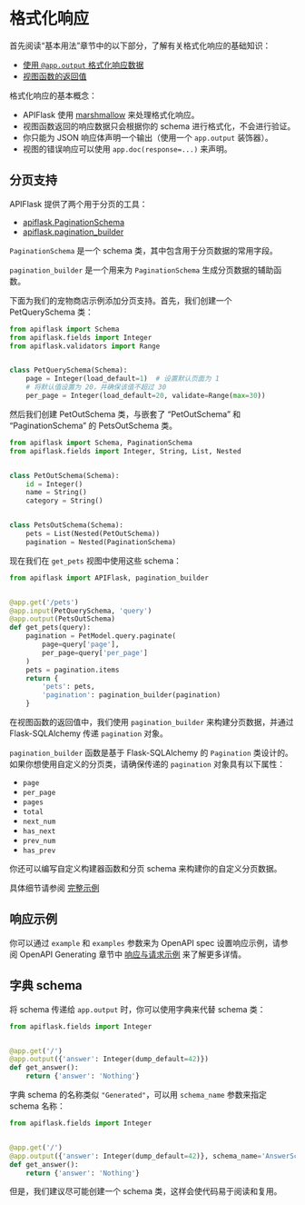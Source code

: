 # 格式化响应

首先阅读“基本用法”章节中的以下部分，了解有关格式化响应的基础知识：

- [使用 `@app.output` 格式化响应数据](/usage/#use-appoutput-to-format-response-data)
- [视图函数的返回值](/usage/#the-return-value-of-the-view-function)

格式化响应的基本概念：

- APIFlask 使用 [marshmallow](https://github.com/marshmallow-code/marshmallow) 来处理格式化响应。
- 视图函数返回的响应数据只会根据你的 schema 进行格式化，不会进行验证。
- 你只能为 JSON 响应体声明一个输出（使用一个 `app.output` 装饰器）。
- 视图的错误响应可以使用 `app.doc(response=...)` 来声明。

## 分页支持

APIFlask 提供了两个用于分页的工具：

- [apiflask.PaginationSchema](/api/schemas/#apiflask.schemas.PaginationSchema)
- [apiflask.pagination_builder](/api/helpers/#apiflask.helpers.pagination_builder)

`PaginationSchema` 是一个 schema 类，其中包含用于分页数据的常用字段。

`pagination_builder` 是一个用来为 `PaginationSchema` 生成分页数据的辅助函数。

下面为我们的宠物商店示例添加分页支持。首先，我们创建一个 PetQuerySchema 类：

```python
from apiflask import Schema
from apiflask.fields import Integer
from apiflask.validators import Range


class PetQuerySchema(Schema):
    page = Integer(load_default=1)  # 设置默认页面为 1
    # 将默认值设置为 20，并确保该值不超过 30
    per_page = Integer(load_default=20, validate=Range(max=30))
```

然后我们创建 PetOutSchema 类，与嵌套了 “PetOutSchema” 和 “PaginationSchema” 的
PetsOutSchema 类。

```python
from apiflask import Schema, PaginationSchema
from apiflask.fields import Integer, String, List, Nested


class PetOutSchema(Schema):
    id = Integer()
    name = String()
    category = String()


class PetsOutSchema(Schema):
    pets = List(Nested(PetOutSchema))
    pagination = Nested(PaginationSchema)
```

现在我们在 `get_pets` 视图中使用这些 schema：

```python
from apiflask import APIFlask, pagination_builder


@app.get('/pets')
@app.input(PetQuerySchema, 'query')
@app.output(PetsOutSchema)
def get_pets(query):
    pagination = PetModel.query.paginate(
        page=query['page'],
        per_page=query['per_page']
    )
    pets = pagination.items
    return {
        'pets': pets,
        'pagination': pagination_builder(pagination)
    }
```

在视图函数的返回值中，我们使用 `pagination_builder` 来构建分页数据，并通过 Flask-SQLAlchemy 传递 `pagination` 对象。

`pagination_builder` 函数是基于 Flask-SQLAlchemy 的 `Pagination` 类设计的。
如果你想使用自定义的分页类，请确保传递的 `pagination` 对象具有以下属性：

- `page`
- `per_page`
- `pages`
- `total`
- `next_num`
- `has_next`
- `prev_num`
- `has_prev`

你还可以编写自定义构建器函数和分页 schema 来构建你的自定义分页数据。

具体细节请参阅 [完整示例](https://github.com/apiflask/apiflask/blob/main/examples/pagination/app.py)

## 响应示例

你可以通过 `example` 和 `examples` 参数来为 OpenAPI spec 设置响应示例，请参阅 OpenAPI Generating 章节中 [响应与请求示例](/openapi/#response-and-request-example)
来了解更多详情。

## 字典 schema

将 schema 传递给 `app.output` 时，你可以使用字典来代替 schema 类：

```python
from apiflask.fields import Integer


@app.get('/')
@app.output({'answer': Integer(dump_default=42)})
def get_answer():
    return {'answer': 'Nothing'}
```

字典 schema 的名称类似 `"Generated"`，可以用 `schema_name` 参数来指定 schema 名称：

```python
from apiflask.fields import Integer


@app.get('/')
@app.output({'answer': Integer(dump_default=42)}, schema_name='AnswerSchema')
def get_answer():
    return {'answer': 'Nothing'}
```

但是，我们建议尽可能创建一个 schema 类，这样会使代码易于阅读和复用。
